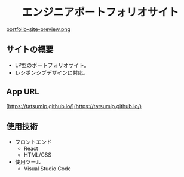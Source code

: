 <h1 style="text-align:center;">
エンジニアポートフォリオサイト
</h1>

[portfolio-site-preview.png](https://github.com/TatsumiP/tatsumip.github.io/edit/master/src/img/portfolio-site-preview.png)

## サイトの概要
- LP型のポートフォリオサイト。
- レシポンシブデザインに対応。

## App URL
[https://tatsumip.github.io/](https://tatsumip.github.io/)

## 使用技術
- フロントエンド
  - React
  - HTML/CSS
- 使用ツール
  - Visual Studio Code
